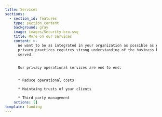 ```yaml
---
title: Services
sections:
  - section_id: features
    type: section_content
    background: gray
    image: images/Security-bro.svg
    title: More on our Services
    content: >-
      We want to be as integrated in your organization as possible as good
      privacy practices requires strong understanding of the business being
      served.


      Our privacy operational services are end to end:


      * Reduce operational costs

      * Maintaing trusts of your clients

      * Third party management
    actions: []
template: landing
---
```

